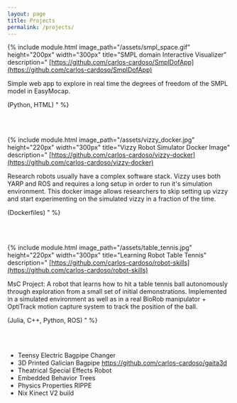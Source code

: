 ```yaml
---
layout: page 
title: Projects
permalink: /projects/
---
```


{% include module.html image_path="/assets/smpl_space.gif" height="200px" width="300px" title="SMPL domain Interactive Visualizer" description="
[https://github.com/carlos-cardoso/SmplDofApp](https://github.com/carlos-cardoso/SmplDofApp)

Simple web app to explore in real time the degrees of freedom of the SMPL model in EasyMocap.

(Python, HTML)
" %}

<br/><br/>


{% include module.html image_path="/assets/vizzy_docker.jpg" height="220px" width="300px" title="Vizzy Robot Simulator Docker Image" description="
[https://github.com/carlos-cardoso/vizzy-docker](https://github.com/carlos-cardoso/vizzy-docker)

Research robots usually have a complex software stack. Vizzy uses both YARP and ROS and requires a long setup in order to run it's simulation environment. This docker image allows researchers to skip setting up vizzy and start experimenting on the simulated vizzy in a fraction of the time.

(Dockerfiles)
" %}

<br/><br/>

{% include module.html image_path="/assets/table_tennis.jpg" height="220px" width="300px" title="Learning Robot Table Tennis" description="
[https://github.com/carlos-cardoso/robot-skills](https://github.com/carlos-cardoso/robot-skills)

MsC Project: A robot that learns how to hit a table tennis ball autonomously through exploration from a small set of initial demonstrations. Implemented in a simulated environment as well as in a real BioRob manipulator + OptiTrack motion capture system to track the position of the ball. 

(Julia, C++, Python, ROS)
" %}

<br/><br/>

* Teensy Electric Bagpipe Changer
* 3D Printed Galician Bagpipe https://github.com/carlos-cardoso/gaita3d
* Theatrical Special Effects Robot
* Embedded Behavior Trees
* Physics Properties RIPPE
* Nix Kinect V2 build

